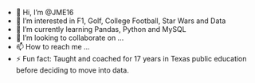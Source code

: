 - 👋 Hi, I’m @JME16
- 👀 I’m interested in F1, Golf, College Football, Star Wars and Data
- 🌱 I’m currently learning Pandas, Python and MySQL
- 💞️ I’m looking to collaborate on ...
- 📫 How to reach me ...
- ⚡ Fun fact: Taught and coached for 17 years in Texas public education before deciding to move into data.

<!---
JME16/JME16 is a ✨ special ✨ repository because its `README.md` (this file) appears on your GitHub profile.
You can click the Preview link to take a look at your changes.
--->
